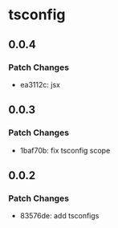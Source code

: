 # tsconfig

## 0.0.4

### Patch Changes

- ea3112c: jsx

## 0.0.3

### Patch Changes

- 1baf70b: fix tsconfig scope

## 0.0.2

### Patch Changes

- 83576de: add tsconfigs
